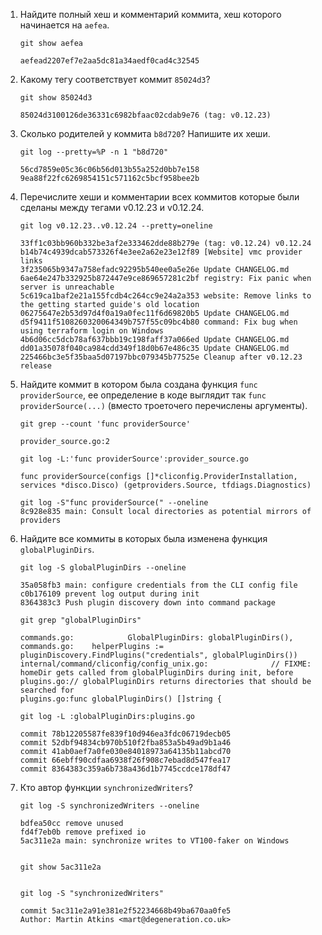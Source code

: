 1. Найдите полный хеш и комментарий коммита, хеш которого начинается на `aefea`.
    ```
    git show aefea
    
    aefead2207ef7e2aa5dc81a34aedf0cad4c32545
    ```
2. Какому тегу соответствует коммит `85024d3`?
    ```
    git show 85024d3  
    
    85024d3100126de36331c6982bfaac02cdab9e76 (tag: v0.12.23)
    ```
3. Сколько родителей у коммита `b8d720`? Напишите их хеши.
    ```
    git log --pretty=%P -n 1 "b8d720"  
    
    56cd7859e05c36c06b56d013b55a252d0bb7e158   
    9ea88f22fc6269854151c571162c5bcf958bee2b   
    ```
4. Перечислите хеши и комментарии всех коммитов которые были сделаны между тегами  v0.12.23 и v0.12.24.
    ```
    git log v0.12.23..v0.12.24 --pretty=oneline   
    
    33ff1c03bb960b332be3af2e333462dde88b279e (tag: v0.12.24) v0.12.24
    b14b74c4939dcab573326f4e3ee2a62e23e12f89 [Website] vmc provider links
    3f235065b9347a758efadc92295b540ee0a5e26e Update CHANGELOG.md
    6ae64e247b332925b872447e9ce869657281c2bf registry: Fix panic when server is unreachable
    5c619ca1baf2e21a155fcdb4c264cc9e24a2a353 website: Remove links to the getting started guide's old location
    06275647e2b53d97d4f0a19a0fec11f6d69820b5 Update CHANGELOG.md
    d5f9411f5108260320064349b757f55c09bc4b80 command: Fix bug when using terraform login on Windows
    4b6d06cc5dcb78af637bbb19c198faff37a066ed Update CHANGELOG.md
    dd01a35078f040ca984cdd349f18d0b67e486c35 Update CHANGELOG.md
    225466bc3e5f35baa5d07197bbc079345b77525e Cleanup after v0.12.23 release
    ```
5. Найдите коммит в котором была создана функция `func providerSource`, ее определение в коде выглядит 
так `func providerSource(...)` (вместо троеточего перечислены аргументы).
    ```
    git grep --count 'func providerSource'  
    
    provider_source.go:2
    ```
    ```
    git log -L:'func providerSource':provider_source.go  
    
    func providerSource(configs []*cliconfig.ProviderInstallation, services *disco.Disco) (getproviders.Source, tfdiags.Diagnostics)
    ```
    ```
    git log -S"func providerSource(" --oneline
    8c928e835 main: Consult local directories as potential mirrors of providers
    ```
6. Найдите все коммиты в которых была изменена функция `globalPluginDirs`.

	```
	git log -S globalPluginDirs --oneline  
	
	35a058fb3 main: configure credentials from the CLI config file
	c0b176109 prevent log output during init
	8364383c3 Push plugin discovery down into command package
	```
	```
	git grep "globalPluginDirs"
	
	commands.go:            GlobalPluginDirs: globalPluginDirs(),
	commands.go:    helperPlugins := pluginDiscovery.FindPlugins("credentials", globalPluginDirs())
	internal/command/cliconfig/config_unix.go:              // FIXME: homeDir gets called from globalPluginDirs during init, before
	plugins.go:// globalPluginDirs returns directories that should be searched for
	plugins.go:func globalPluginDirs() []string {
	```
	
	```
	git log -L :globalPluginDirs:plugins.go
	
	commit 78b12205587fe839f10d946ea3fdc06719decb05
	commit 52dbf94834cb970b510f2fba853a5b49ad9b1a46
	commit 41ab0aef7a0fe030e84018973a64135b11abcd70
	commit 66ebff90cdfaa6938f26f908c7ebad8d547fea17
	commit 8364383c359a6b738a436d1b7745ccdce178df47
	
	```
	

7. Кто автор функции `synchronizedWriters`? 
	```
	git log -S synchronizedWriters --oneline
	
	bdfea50cc remove unused
	fd4f7eb0b remove prefixed io
	5ac311e2a main: synchronize writes to VT100-faker on Windows

	
	git show 5ac311e2a


	git log -S "synchronizedWriters"

	commit 5ac311e2a91e381e2f52234668b49ba670aa0fe5
	Author: Martin Atkins <mart@degeneration.co.uk>
	```


